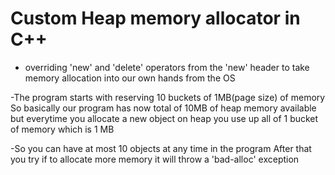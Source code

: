 # Custom Heap memory allocator in C++


- overriding 'new' and 'delete' operators from the 'new' header to take memory allocation into our own hands from the OS 

-The program starts with reserving 10 buckets of 1MB(page size) of memory
So basically our program has now total of 10MB of heap memory available but everytime you allocate a new object on heap you use up all of 1 bucket of memory which is 1 MB 

-So you can have at most 10 objects at any time in the program
After that you try if to allocate more memory it will throw a 'bad-alloc' exception 
